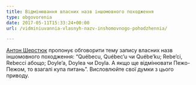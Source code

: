 ```yaml
---
title: Відмінювання власних назв іншомовного походження
type: obgovorenia
date: 2017-05-11T15:33:24+00:00
url: /vidminiuvannia-vlasnyh-nazv-inshomovnogo-pohodzhennia/

---
```


[Антон Шерстюк][1] пропонує обговорити тему запису власних назв іншомовного походження: &#8220;Québecu, Québec&#8217;u чи Québe&#8217;ku; Rebe&#8217;ci, Rebecci абощо; Doyle&#8217;a, Doylea чи Doyla. А якщо ще відмінювати Пежо-Пежом, то взагалі купа питань&#8221;. Висловлюйте свої думки з цього приводу.

 [1]: https://www.facebook.com/anton.szerstuk